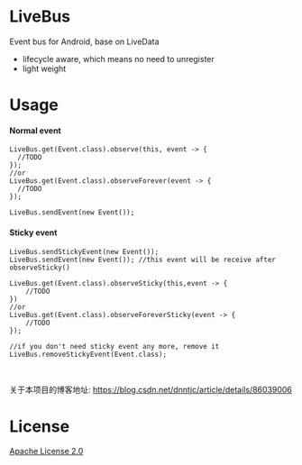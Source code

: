 # LiveBus
Event bus for Android, base on LiveData

* lifecycle aware, which means no need to unregister
* light weight

# Usage

#### Normal event
```
LiveBus.get(Event.class).observe(this, event -> {
  //TODO
});
//or
LiveBus.get(Event.class).observeForever(event -> {
  //TODO
});
  
LiveBus.sendEvent(new Event());
```

#### Sticky event
```
LiveBus.sendStickyEvent(new Event());
LiveBus.sendEvent(new Event()); //this event will be receive after observeSticky()

LiveBus.get(Event.class).observeSticky(this,event -> {
    //TODO
})
//or
LiveBus.get(Event.class).observeForeverSticky(event -> {
    //TODO
});

//if you don't need sticky event any more, remove it
LiveBus.removeStickyEvent(Event.class);
```

<br>

关于本项目的博客地址: https://blog.csdn.net/dnntjc/article/details/86039006

# License
[Apache License 2.0](https://github.com/dtjc/LiveBus/blob/master/LICENSE)

